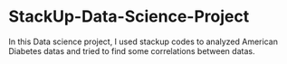 # StackUp-Data-Science-Project
In this Data science project, I used stackup codes to analyzed American Diabetes datas and tried to find some correlations between datas.

